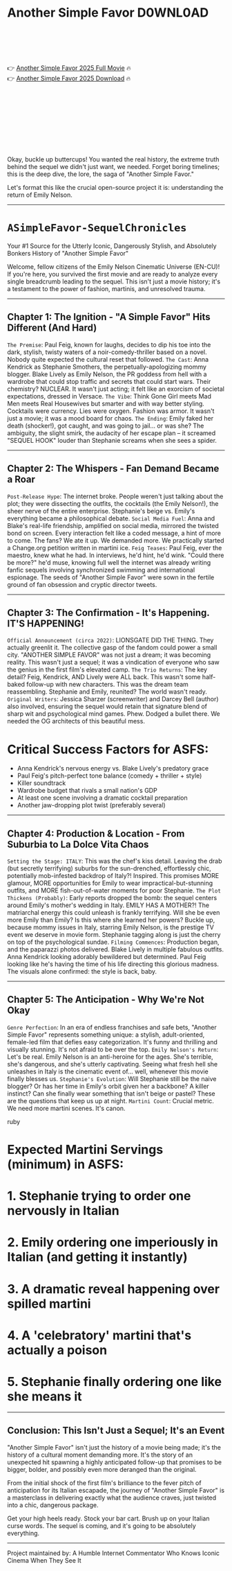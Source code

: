 # Another Simple Favor D0WNL0AD

<br><br><br><br>


👉 <a href="https://Christopher-portpidoga1976.github.io/xspleyutkl/">Another Simple Favor 2025 Full Movie</a> 🔥
<br>
👉 <a href="https://Christopher-portpidoga1976.github.io/xspleyutkl/">Another Simple Favor 2025 Download</a> 🔥


<br><br><br><br><br><br><br><br>


Okay, buckle up buttercups! You wanted the real history, the extreme truth behind the sequel we didn't just want, we needed. Forget boring timelines; this is the deep dive, the lore, the saga of "Another Simple Favor."

Let's format this like the crucial open-source project it is: understanding the return of Emily Nelson.

---

# `ASimpleFavor-SequelChronicles`

Your #1 Source for the Utterly Iconic, Dangerously Stylish, and Absolutely Bonkers History of "Another Simple Favor"

Welcome, fellow citizens of the Emily Nelson Cinematic Universe (EN-CU)! If you're here, you survived the first movie and are ready to analyze every single breadcrumb leading to the sequel. This isn't just a movie history; it's a testament to the power of fashion, martinis, and unresolved trauma.

---

## Chapter 1: The Ignition - "A Simple Favor" Hits Different (And Hard)

   `The Premise`: Paul Feig, known for laughs, decides to dip his toe into the dark, stylish, twisty waters of a noir-comedy-thriller based on a novel. Nobody quite expected the cultural reset that followed.
   `The Cast`: Anna Kendrick as Stephanie Smothers, the perpetually-apologizing mommy blogger. Blake Lively as Emily Nelson, the PR goddess from hell with a wardrobe that could stop traffic and secrets that could start wars. Their chemistry? NUCLEAR. It wasn't just acting; it felt like an exorcism of societal expectations, dressed in Versace.
   `The Vibe`: Think Gone Girl meets Mad Men meets Real Housewives but smarter and with way better styling. Cocktails were currency. Lies were oxygen. Fashion was armor. It wasn't just a movie; it was a mood board for chaos.
   `The Ending`: Emily faked her death (shocker!), got caught, and was going to jail... or was she? The ambiguity, the slight smirk, the audacity of her escape plan – it screamed "SEQUEL HOOK" louder than Stephanie screams when she sees a spider.

---

## Chapter 2: The Whispers - Fan Demand Became a Roar

   `Post-Release Hype`: The internet broke. People weren't just talking about the plot; they were dissecting the outfits, the cocktails (the Emily Nelson!), the sheer nerve of the entire enterprise. Stephanie's beige vs. Emily's everything became a philosophical debate.
   `Social Media Fuel`: Anna and Blake's real-life friendship, amplified on social media, mirrored the twisted bond on screen. Every interaction felt like a coded message, a hint of more to come. The fans? We ate it up. We demanded more. We practically started a Change.org petition written in martini ice.
   `Feig Teases`: Paul Feig, ever the maestro, knew what he had. In interviews, he'd hint, he'd wink. "Could there be more?" he'd muse, knowing full well the internet was already writing fanfic sequels involving synchronized swimming and international espionage. The seeds of "Another Simple Favor" were sown in the fertile ground of fan obsession and cryptic director tweets.

---

## Chapter 3: The Confirmation - It's Happening. IT'S HAPPENING!

   `Official Announcement (circa 2022)`: LIONSGATE DID THE THING. They actually greenlit it. The collective gasp of the fandom could power a small city. "ANOTHER SIMPLE FAVOR" was not just a dream; it was becoming reality. This wasn't just a sequel; it was a vindication of everyone who saw the genius in the first film's elevated camp.
   `The Trio Returns`: The key detail? Feig, Kendrick, AND Lively were ALL back. This wasn't some half-baked follow-up with new characters. This was the dream team reassembling. Stephanie and Emily, reunited? The world wasn't ready.
   `Original Writers`: Jessica Sharzer (screenwriter) and Darcey Bell (author) also involved, ensuring the sequel would retain that signature blend of sharp wit and psychological mind games. Phew. Dodged a bullet there. We needed the OG architects of this beautiful mess.


# Critical Success Factors for ASFS:
- Anna Kendrick's nervous energy vs. Blake Lively's predatory grace
- Paul Feig's pitch-perfect tone balance (comedy + thriller + style)
- Killer soundtrack
- Wardrobe budget that rivals a small nation's GDP
- At least one scene involving a dramatic cocktail preparation
- Another jaw-dropping plot twist (preferably several)


---

## Chapter 4: Production & Location - From Suburbia to La Dolce Vita Chaos

   `Setting the Stage: ITALY`: This was the chef's kiss detail. Leaving the drab (but secretly terrifying) suburbs for the sun-drenched, effortlessly chic, potentially mob-infested backdrop of Italy?! Inspired. This promises MORE glamour, MORE opportunities for Emily to wear impractical-but-stunning outfits, and MORE fish-out-of-water moments for poor Stephanie.
   `The Plot Thickens (Probably)`: Early reports dropped the bomb: the sequel centers around Emily's mother's wedding in Italy. EMILY HAS A MOTHER?! The matriarchal energy this could unleash is frankly terrifying. Will she be even more Emily than Emily? Is this where she learned her powers? Buckle up, because mommy issues in Italy, starring Emily Nelson, is the prestige TV event we deserve in movie form. Stephanie tagging along is just the cherry on top of the psychological sundae.
   `Filming Commences`: Production began, and the paparazzi photos delivered. Blake Lively in multiple fabulous outfits. Anna Kendrick looking adorably bewildered but determined. Paul Feig looking like he's having the time of his life directing this glorious madness. The visuals alone confirmed: the style is back, baby.

---

## Chapter 5: The Anticipation - Why We're Not Okay

   `Genre Perfection`: In an era of endless franchises and safe bets, "Another Simple Favor" represents something unique: a stylish, adult-oriented, female-led film that defies easy categorization. It's funny and thrilling and visually stunning. It's not afraid to be over the top.
   `Emily Nelson's Return`: Let's be real. Emily Nelson is an anti-heroine for the ages. She's terrible, she's dangerous, and she's utterly captivating. Seeing what fresh hell she unleashes in Italy is the cinematic event of... well, whenever this movie finally blesses us.
   `Stephanie's Evolution`: Will Stephanie still be the naive blogger? Or has her time in Emily's orbit given her a backbone? A killer instinct? Can she finally wear something that isn't beige or pastel? These are the questions that keep us up at night.
   `Martini Count`: Crucial metric. We need more martini scenes. It's canon.

ruby
# Expected Martini Servings (minimum) in ASFS:
# 1. Stephanie trying to order one nervously in Italian
# 2. Emily ordering one imperiously in Italian (and getting it instantly)
# 3. A dramatic reveal happening over spilled martini
# 4. A 'celebratory' martini that's actually a poison
# 5. Stephanie finally ordering one like she means it


---

## Conclusion: This Isn't Just a Sequel; It's an Event

"Another Simple Favor" isn't just the history of a movie being made; it's the history of a cultural moment demanding more. It's the story of an unexpected hit spawning a highly anticipated follow-up that promises to be bigger, bolder, and possibly even more deranged than the original.

From the initial shock of the first film's brilliance to the fever pitch of anticipation for its Italian escapade, the journey of "Another Simple Favor" is a masterclass in delivering exactly what the audience craves, just twisted into a chic, dangerous package.

Get your high heels ready. Stock your bar cart. Brush up on your Italian curse words. The sequel is coming, and it's going to be absolutely everything.

---

Project maintained by: A Humble Internet Commentator Who Knows Iconic Cinema When They See It

